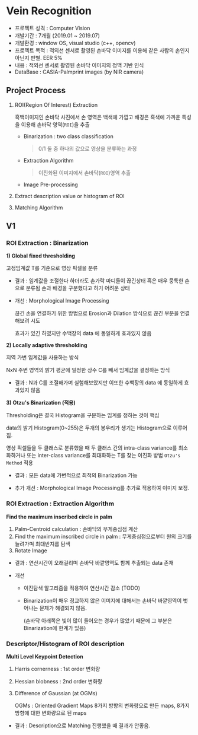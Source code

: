 # Vein Recognition

- 프로젝트 성격 : Computer Vision
- 개발기간 : 7개월 (2019.01 ~ 2019.07)
- 개발환경 : window OS, visual studio (c++, opencv)
- 프로젝트 목적 : 적외선 센서로 촬영된 손바닥 이미지를 이용해 같은 사람의 손인지 아닌지 판별. EER 5%
- 내용 : 적외선 센서로 촬영된 손바닥 이미지의 정맥 기반 인식
- DataBase : CASIA-Palmprint images (by NIR camera)

## Project Process

1. ROI(Region Of Interest) Extraction

   흑백이미지인 손바닥 사진에서 손 영역은 백색에 가깝고 배경은 흑색에 가까운 특성을 이용해 손바닥 영역(`ROI`)을 추출

   - Binarization : two class classification

     > 0/1 둘 중 하나의 값으로 영상을 분류하는 과정

   - Extraction Algorithm

     > 이진화된 이미지에서 손바닥(`ROI`)영역 추출

   - Image Pre-processing

2. Extract description value or histogram of ROI

3. Matching Algorithm

## V1

### ROI Extraction : Binarization

**1) Global fixed thresholding**

고정임계값 T를 기준으로 영상 픽셀을 분류

- 결과 : 임계값을 조절한다 하더라도 손가락 마디들이 끊긴상태 혹은 매우 뭉툭한 손으로 분류됨 손과 배경을 구분했다고 하기 어려운 상태

- 개선 : Morphological Image Processing

  끊긴 손을 연결하기 위한 방법으로 Erosion과 Dilation 방식으로 끊긴 부분을 연결해보려 시도

  효과가 있긴 하였지만 수백장의 data 에 동일하게 효과있지 않음



**2) Locally adaptive thresholding**

지역 가변 임계값을 사용하는 방식

NxN 주변 영역의 밝기 평균에 일정한 상수 C를 빼서 임계값을 결정하는 방식

- 결과 : N과 C를 조절해가며 실험해보았지만 이또한 수백장의 data 에 동일하게 효과있지 않음


**3) Otzu's Binarization (적용)**

Thresholding은 결국 Histogram을 구분하는 임계를 정하는 것이 핵심

data의 밝기 Histogram(0~255)은 두개의 봉우리가 생기는 Histogram으로 이루어짐.

영상 픽셀들을 두 클래스로 분류했을 때 두 클래스 간의 intra-class variance를 최소화하거나 또는 inter-class variance를 최대화하는 T를 찾는 이진화 방법 `Otzu's Method` 적용

- 결과 : 모든 data에 가변적으로 최적의 Binarization 가능

- 추가 개선 : Morphological Image Processing를 추가로 적용하여 이미지 보정.



### ROI Extraction : Extraction Algorithm

**Find the maximum inscribed circle in palm**

1. Palm-Centroid calculation : 손바닥의 무게중심점 계산
2. Find the maximum inscribed circle in palm : 무게중심점으로부터 원의 크기를 늘려가며 최대반지름 탐색
3. Rotate Image

- 결과 : 연산시간이 오래걸리며 손바닥 바깥영역도 함께 추출되는 data 존재

- 개선

  - 이진탐색 알고리즘을 적용하여 연산시간 감소 (TODO)

  - Binarization이 매우 정교하지 않은 이미지에 대해서는 손바닥 바깥영역이 벗어나는 문제가 해결되지 않음.

    (손바닥 아래쪽은 빛이 많이 들어오는 경우가 많았기 때문에 그 부분은 Binarization에 한계가 있음)



### Descriptor/Histogram of ROI description

**Multi Level Keypoint Detection**

1. Harris cornerness : 1st order 변화량

2. Hessian blobness : 2nd order 변화량

3. Difference of Gaussian (at OGMs)

   OGMs : Oriented Gradient Maps 8가지 방향의 변화량으로 만든 maps, 8가지 방향에 대한 변화량으로 된 maps

- 결과 : Description으로 Matching 진행했을 때 결과가 안좋음.

